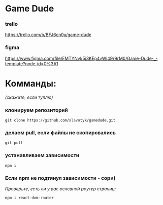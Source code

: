 # Game Dude

### trello
https://trello.com/b/BFJ6cn0u/game-dude

### figma
https://www.figma.com/file/EMTYNyk5j3KEp4yWj49r9rM0/Game-Dude-_-template?node-id=0%3A1

# Комманды:
*(скажите, если туплю)*

### клонируем репозиторий
```
git clone https://github.com/slavotyk/gamedude.git
```

### делаем pull, если файлы не скопировались
```
git pull
```

### устанавливаем зависимости
```
npm i

```


### Если npm не подтянул зависимости - сори)

*Проверьте, есть ли у вас основной роутер страниц:*

```
npm i react-dom-router 
```
